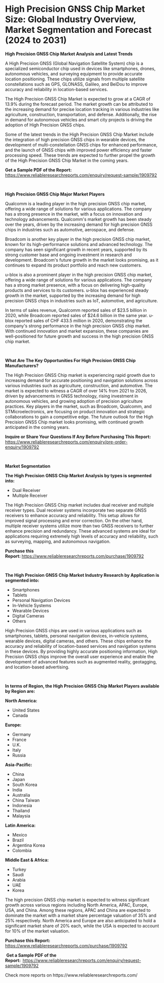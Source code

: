 <p><h1>High Precision GNSS Chip Market Size: Global Industry Overview, Market Segmentation and Forecast (2024 to 2031)</h1></p><p><strong>High Precision GNSS Chip Market Analysis and Latest Trends</strong></p>
<p><p>A High Precision GNSS (Global Navigation Satellite System) chip is a specialized semiconductor chip used in devices like smartphones, drones, autonomous vehicles, and surveying equipment to provide accurate location positioning. These chips utilize signals from multiple satellite constellations such as GPS, GLONASS, Galileo, and BeiDou to improve accuracy and reliability in location-based services.</p><p>The High Precision GNSS Chip Market is expected to grow at a CAGR of 13.9% during the forecast period. The market growth can be attributed to the increasing demand for precise location tracking in various industries like agriculture, construction, transportation, and defense. Additionally, the rise in demand for autonomous vehicles and smart city projects is driving the adoption of High Precision GNSS chips.</p><p>Some of the latest trends in the High Precision GNSS Chip Market include the integration of high precision GNSS chips in wearable devices, the development of multi-constellation GNSS chips for enhanced performance, and the launch of GNSS chips with improved power efficiency and faster processing speed. These trends are expected to further propel the growth of the High Precision GNSS Chip Market in the coming years.</p></p>
<p><strong>Get a Sample PDF of the Report:&nbsp;</strong> <a href="https://www.reliableresearchreports.com/enquiry/request-sample/1909792">https://www.reliableresearchreports.com/enquiry/request-sample/1909792</a></p>
<p>&nbsp;</p>
<p><strong>High Precision GNSS Chip Major Market Players</strong></p>
<p><p>Qualcomm is a leading player in the high precision GNSS chip market, offering a wide range of solutions for various applications. The company has a strong presence in the market, with a focus on innovation and technology advancements. Qualcomm's market growth has been steady over the years, driven by the increasing demand for high precision GNSS chips in industries such as automotive, aerospace, and defense.</p><p>Broadcom is another key player in the high precision GNSS chip market, known for its high-performance solutions and advanced technology. The company has seen significant growth in recent years, supported by its strong customer base and ongoing investment in research and development. Broadcom's future growth in the market looks promising, as it continues to expand its product portfolio and reach new customers.</p><p>u-blox is also a prominent player in the high precision GNSS chip market, offering a wide range of solutions for various applications. The company has a strong market presence, with a focus on delivering high-quality products and services to its customers. u-blox has experienced steady growth in the market, supported by the increasing demand for high precision GNSS chips in industries such as IoT, automotive, and agriculture.</p><p>In terms of sales revenue, Qualcomm reported sales of $23.5 billion in 2020, while Broadcom reported sales of $24.6 billion in the same year. u-blox reported sales of CHF 433.5 million in 2020, demonstrating the company's strong performance in the high precision GNSS chip market. With continued innovation and market expansion, these companies are well-positioned for future growth and success in the high precision GNSS chip market.</p></p>
<p>&nbsp;</p>
<p><strong>What Are The Key Opportunities For High Precision GNSS Chip Manufacturers?</strong></p>
<p><p>The High Precision GNSS Chip market is experiencing rapid growth due to increasing demand for accurate positioning and navigation solutions across various industries such as agriculture, construction, and automotive. The market is expected to witness a CAGR of over 14% from 2021 to 2026, driven by advancements in GNSS technology, rising investment in autonomous vehicles, and growing adoption of precision agriculture practices. Key players in the market, such as Broadcom, Qualcomm, and STMicroelectronics, are focusing on product innovation and strategic collaborations to gain a competitive edge. The future outlook for the High Precision GNSS Chip market looks promising, with continued growth anticipated in the coming years.</p></p>
<p><strong>Inquire or Share Your Questions If Any Before Purchasing This Report:</strong> <a href="https://www.reliableresearchreports.com/enquiry/pre-order-enquiry/1909792">https://www.reliableresearchreports.com/enquiry/pre-order-enquiry/1909792</a></p>
<p>&nbsp;</p>
<p><strong>Market Segmentation</strong></p>
<p><strong>The High Precision GNSS Chip Market Analysis by types is segmented into:</strong></p>
<p><ul><li>Dual Receiver</li><li>Multiple Receiver</li></ul></p>
<p><p>The High Precision GNSS Chip market includes dual receiver and multiple receiver types. Dual receiver systems incorporate two separate GNSS receivers to enhance accuracy and reliability. This setup allows for improved signal processing and error correction. On the other hand, multiple receiver systems utilize more than two GNSS receivers to further enhance precision and redundancy. These advanced systems are ideal for applications requiring extremely high levels of accuracy and reliability, such as surveying, mapping, and autonomous navigation.</p></p>
<p><strong>Purchase this Report:&nbsp;</strong><a href="https://www.reliableresearchreports.com/purchase/1909792">https://www.reliableresearchreports.com/purchase/1909792</a></p>
<p>&nbsp;</p>
<p><strong>The High Precision GNSS Chip Market Industry Research by Application is segmented into:</strong></p>
<p><ul><li>Smartphones</li><li>Tablets</li><li>Personal Navigation Devices</li><li>In-Vehicle Systems</li><li>Wearable Devices</li><li>Digital Cameras</li><li>Others</li></ul></p>
<p><p>High Precision GNSS chips are used in various applications such as smartphones, tablets, personal navigation devices, in-vehicle systems, wearable devices, digital cameras, and others. These chips enhance the accuracy and reliability of location-based services and navigation systems in these devices. By providing highly accurate positioning information, High Precision GNSS chips improve the overall user experience and enable the development of advanced features such as augmented reality, geotagging, and location-based advertising.</p></p>
<p>&nbsp;</p>
<p><strong>In terms of Region, the High Precision GNSS Chip Market Players available by Region are:</strong></p>
<p>
    <p> <strong> North America: </strong>
        <ul>
            <li>United States</li>
            <li>Canada</li>
        </ul>
        </p> 
    <p> <strong> Europe: </strong>
        <ul>
            <li>Germany</li>
            <li>France</li>
            <li>U.K.</li>
            <li>Italy</li>
            <li>Russia</li>
        </ul>
        </p> 
    <p> <strong> Asia-Pacific: </strong>
        <ul>
            <li>China</li>
            <li>Japan</li>
            <li>South Korea</li>
            <li>India</li>
            <li>Australia</li>
            <li>China Taiwan</li>
            <li>Indonesia</li>
            <li>Thailand</li>
            <li>Malaysia</li>
        </ul>
        </p> 
    <p> <strong> Latin America: </strong>
        <ul>
            <li>Mexico</li>
            <li>Brazil</li>
            <li>Argentina Korea</li>
            <li>Colombia</li>
        </ul>
        </p> 
    <p> <strong> Middle East & Africa: </strong>
        <ul>
            <li>Turkey</li>
            <li>Saudi</li>
            <li>Arabia</li>
            <li>UAE</li>
            <li>Korea</li>
        </ul>
    </p>
    </p>
<p><p>The high precision GNSS chip market is expected to witness significant growth across various regions including North America, APAC, Europe, USA, and China. Among these regions, APAC and China are expected to dominate the market with a market share percentage valuation of 35% and 25% respectively. North America and Europe are also anticipated to hold a significant market share of 20% each, while the USA is expected to account for 10% of the market valuation.</p></p>
<p><strong>Purchase this Report: </strong><a href="https://www.reliableresearchreports.com/purchase/1909792">https://www.reliableresearchreports.com/purchase/1909792</a></p>
<p>&nbsp;<strong>Get a Sample PDF of the Report:&nbsp;&nbsp;</strong><a href="https://www.reliableresearchreports.com/enquiry/request-sample/1909792">https://www.reliableresearchreports.com/enquiry/request-sample/1909792</a></p>
<p><strong></strong></p>
<p>Check more reports on https://www.reliableresearchreports.com/</p>